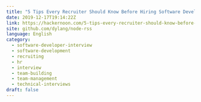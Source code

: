 ```yaml
---
title: "5 Tips Every Recruiter Should Know Before Hiring Software Developers"
date: 2019-12-17T19:14:22Z
link: https://hackernoon.com/5-tips-every-recruiter-should-know-before-hiring-software-developers-45r225p?source=rss&utm_medium=RSS&utm_source=news.12bit.vn
site: github.com/dylang/node-rss
language: English
category:
  - software-developer-interview
  - software-development
  - recruiting
  - hr
  - interview
  - team-building
  - team-management
  - technical-interviews
draft: false
---
```

